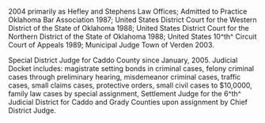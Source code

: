 ﻿---
fname: 'David'
lname: 'Stephens'
id: 910
published: false
layout: judge-bio
---
2004 primarily as Hefley and Stephens Law
Offices; Admitted to Practice Oklahoma Bar Association 1987; United
States District Court for the Western District of the State of Oklahoma
1988; United States District Court for the Northern District of the
State of Oklahoma 1988; United States 10^th^ Circuit Court of Appeals
1989; Municipal Judge Town of Verden 2003.

Special District Judge for Caddo County since January, 2005. Judicial
Docket includes: magistrate setting bonds in criminal cases, felony
criminal cases through preliminary hearing, misdemeanor criminal cases,
traffic cases, small claims cases, protective orders, small civil cases
to \$10,0000, family law cases by special assignment, Settlement Judge
for the 6^th^ Judicial District for Caddo and Grady Counties upon
assignment by Chief District Judge.
